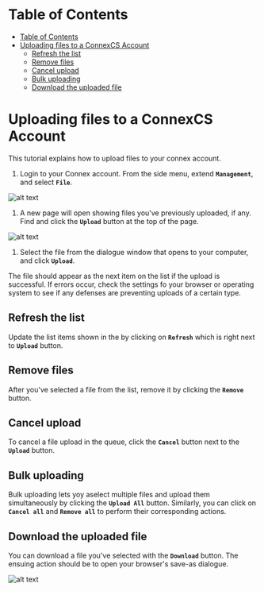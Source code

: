 # Table of Contents
- [Table of Contents](#table-of-contents)
- [Uploading files to a ConnexCS Account](#uploading-files-to-a-connexcs-account)
    - [Refresh the list](#refresh-the-list)
    - [Remove files](#remove-files)
    - [Cancel upload](#cancel-upload)
    - [Bulk uploading](#bulk-uploading)
    - [Download the uploaded file](#download-the-uploaded-file)


# Uploading files to a ConnexCS Account

This tutorial explains how to upload files to your connex account. 

1. Login to your Connex account. From the side menu, extend **`Management`**, and select **`File`**.

![alt text][files-1] 

1. A new page will open showing files you've previously uploaded, if any. Find and click the **`Upload`** button at the top of the page. 

![alt text][files-2]
 
1. Select the file from the dialogue window that opens to your computer, and click **`Upload`**.

The file should appear as the next item on the list if the upload is successful. If errors occur, check the settings fo your browser or operating system to see if any defenses are preventing uploads of a certain type.

## Refresh the list

Update the list items shown in the  by clicking on **`Refresh`** which is right next to **`Upload`** button.

## Remove files

After you've selected a file from the list, remove it by clicking the **`Remove`** button.

## Cancel upload

To cancel a file upload in the queue, click the **`Cancel`** button next to the **`Upload`** button.

## Bulk uploading

Bulk uploading lets yoy aselect multiple files and upload them simultaneously by clicking the **`Upload All`** button.
Similarly, you can click on **`Cancel all`** and **`Remove all`** to perform their corresponding actions.

## Download the uploaded file

You can download a file you've selected with the **`Download`** button. The ensuing action should be to open your browser's save-as dialogue. 

![alt text][files-4]

[files-1]: https://raw.githubusercontent.com/digipigeon/connexcs-user-docs/master/new-images/219.png "Files 1"
[files-2]: https://raw.githubusercontent.com/digipigeon/connexcs-user-docs/master/new-images/220.png "Files 2"
[files-3]: https://raw.githubusercontent.com/digipigeon/connexcs-user-docs/master/img/files-3.png "Files 3"
[files-4]: https://raw.githubusercontent.com/digipigeon/connexcs-user-docs/master/new-images/221.png "Files 4"
